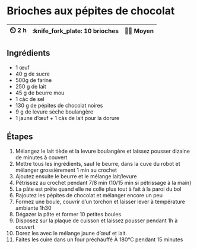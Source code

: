 ---
---

# Brioches aux pépites de chocolat

| :timer_clock: 2 h | :knife_fork_plate: 10 brioches | :cook: Moyen |
| :---------------: | :----------------------------: | :----------: |

## Ingrédients

- 1 œuf
- 40 g de sucre
- 500g de farine
- 250 g de lait
- 45 g de beurre mou
- 1 càc de sel
- 130 g de pépites de chocolat noires
- 9 g de levure sèche boulangère
- 1 jaune d’œuf + 1 càs de lait pour la dorure

## Étapes

1. Mélangez le lait tiède et la levure boulangère et laissez pousser dizaine de
   minutes à couvert
1. Mettre tous les ingrédients, sauf le beurre, dans la cuve du robot et
   mélanger grossièrement 1 min au crochet
1. Ajoutez ensuite le beurre et le mélange lait/levure
1. Pétrissez au crochet pendant 7/8 min (10/15 min si pétrissage à la main)
1. La pâte est prête quand elle ne colle plus tout à fait à la paroi du bol
1. Rajoutez les pépites de chocolat et mélanger encore un peu
1. Formez une boule, couvrir d’un torchon et laisser lever à température
   ambiante 1h30
1. Dégazer la pâte et former 10 petites boules
1. Disposez sur la plaque de cuisson et laissez pousser pendant 1h à couvert
1. Dorez les avec le mélange jaune d’œuf et lait.
1. Faites les cuire dans un four préchauffé À 180°C pendant 15 minutes
